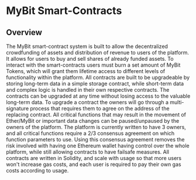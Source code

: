# MyBit Smart-Contracts

## Overview
The MyBit smart-contract system is built to allow the decentralized crowdfunding of assets and distribution of revenue to users of the platform. It allows for users to buy and sell shares of already funded assets. To interact with the smart-contracts users must burn a set amount of MyBit Tokens, which will grant them lifetime access to different levels of functionality within the platform. All contracts are built to be upgradeable by storing long-term data in a simple storage contract, while short-term data and complex logic is handled in their own respective contracts. The contracts can be upgraded at any time without losing access to the valuable long-term data. To upgrade a contract the owners will go through a multi-signature process that requires them to agree on the address of the replacing contract. All critical functions that may result in the movement of Ether/MyBit or important data changes can be paused/unpaused by the owners of the platform. The platform is currently written to have 3 owners, and all critical functions require a 2/3 consensus agreement on which function parameters to use. Using this consensus agreement removes the risk involved with having one Ethereum wallet having control over the whole platform, while still allowing contracts to have failsafe measures. All contracts are written in Solidity, and scale with usage so that more users won't increase gas costs, and each user is required to pay their own gas costs according to usage. 

